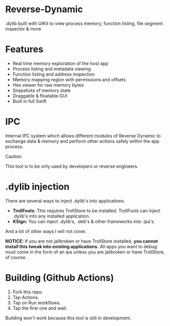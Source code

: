 # Reverse-Dynamic
.dylib built with UIKit to view process memory, function listing, file segment inspector &amp; more

# Features

- Real time memory exploration of the host app
- Process listing and metadata viewing
- Function listing and address inspection
- Memory mapping region with permissions and offsets
- Hex viewer for raw memory bytes
- Snapshots of memory state
- Draggable & floatable GUI
- Built in full Swift

# IPC

Internal IPC system which allows different modules of Reverse Dynamic to exchange data & memory and perform other actions safely within the app process.

> [!CAUTION]
> This tool is to be only used by developers or reverse engineers.

# .dylib injection

There are several ways to inject .dylib's into applications.

- **TrollFools:** This requires TrollStore to be installed. TrollFools can inject .dylib's into any installed application.
- **KSign:** You can inject .dylib's, .deb's & other frameworks into .ipa's.

And a lot of other ways I will not cover.

**NOTICE:** If you are not jailbroken or have TrollStore installed, **you cannot install this tweak into existing applications.** All apps you want to debug must come in the form of an ipa unless you are jailbroken or have TrollStore, of course.

# Building (Github Actions)

1. Fork this repo.
2. Tap Actions.
3. Tap on Run workflows.
4. Tap the first one and wait.

Building won't work because this tool is still in development.

